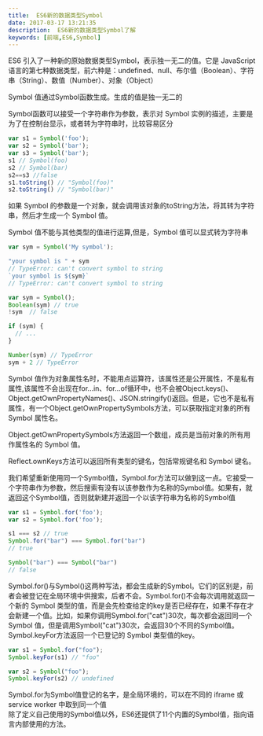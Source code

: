 ```yaml
---
title:  ES6新的数据类型Symbol   
date: 2017-03-17 13:21:35  
description:  ES6新的数据类型Symbol了解     
keywords: [前端,ES6,Symbol]  
---
```



ES6 引入了一种新的原始数据类型Symbol，表示独一无二的值。它是 JavaScript 语言的第七种数据类型，前六种是：undefined、null、布尔值（Boolean）、字符串（String）、数值（Number）、对象（Object）

Symbol 值通过Symbol函数生成。生成的值是独一无二的

Symbol函数可以接受一个字符串作为参数，表示对 Symbol 实例的描述，主要是为了在控制台显示，或者转为字符串时，比较容易区分

```js
var s1 = Symbol('foo');
var s2 = Symbol('bar');
var s3 = Symbol('bar');
s1 // Symbol(foo)
s2 // Symbol(bar)
s2==s3 //false
s1.toString() // "Symbol(foo)"
s2.toString() // "Symbol(bar)"
```
如果 Symbol 的参数是一个对象，就会调用该对象的toString方法，将其转为字符串，然后才生成一个 Symbol 值。

Symbol 值不能与其他类型的值进行运算,但是，Symbol 值可以显式转为字符串
```js
var sym = Symbol('My symbol');

"your symbol is " + sym
// TypeError: can't convert symbol to string
`your symbol is ${sym}`
// TypeError: can't convert symbol to string

var sym = Symbol();
Boolean(sym) // true
!sym  // false

if (sym) {
  // ...
}

Number(sym) // TypeError
sym + 2 // TypeError
```
Symbol 值作为对象属性名时，不能用点运算符，该属性还是公开属性，不是私有属性,该属性不会出现在for...in、for...of循环中，也不会被Object.keys()、Object.getOwnPropertyNames()、JSON.stringify()返回。但是，它也不是私有属性，有一个Object.getOwnPropertySymbols方法，可以获取指定对象的所有 Symbol 属性名。

Object.getOwnPropertySymbols方法返回一个数组，成员是当前对象的所有用作属性名的 Symbol 值。

Reflect.ownKeys方法可以返回所有类型的键名，包括常规键名和 Symbol 键名。

我们希望重新使用同一个Symbol值，Symbol.for方法可以做到这一点。它接受一个字符串作为参数，然后搜索有没有以该参数作为名称的Symbol值。如果有，就返回这个Symbol值，否则就新建并返回一个以该字符串为名称的Symbol值
```js
var s1 = Symbol.for('foo');
var s2 = Symbol.for('foo');

s1 === s2 // true
Symbol.for("bar") === Symbol.for("bar")
// true

Symbol("bar") === Symbol("bar")
// false
```

Symbol.for()与Symbol()这两种写法，都会生成新的Symbol。它们的区别是，前者会被登记在全局环境中供搜索，后者不会。Symbol.for()不会每次调用就返回一个新的 Symbol 类型的值，而是会先检查给定的key是否已经存在，如果不存在才会新建一个值。比如，如果你调用Symbol.for("cat")30次，每次都会返回同一个 Symbol 值，但是调用Symbol("cat")30次，会返回30个不同的Symbol值。
Symbol.keyFor方法返回一个已登记的 Symbol 类型值的key。

```js
var s1 = Symbol.for("foo");
Symbol.keyFor(s1) // "foo"

var s2 = Symbol("foo");
Symbol.keyFor(s2) // undefined
```

Symbol.for为Symbol值登记的名字，是全局环境的，可以在不同的 iframe 或 service worker 中取到同一个值  
除了定义自己使用的Symbol值以外，ES6还提供了11个内置的Symbol值，指向语言内部使用的方法。  
